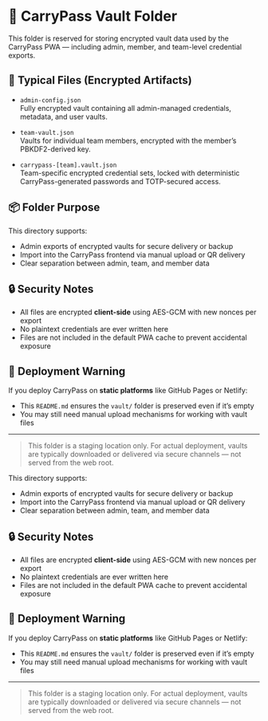 # 🔐 CarryPass Vault Folder

This folder is reserved for storing encrypted vault data used by the CarryPass PWA — including admin, member, and team-level credential exports.

## 📁 Typical Files (Encrypted Artifacts)

- `admin-config.json`  
  Fully encrypted vault containing all admin-managed credentials, metadata, and user vaults.

- `team-vault.json`  
  Vaults for individual team members, encrypted with the member’s PBKDF2-derived key.

- `carrypass-[team].vault.json`  
  Team-specific encrypted credential sets, locked with deterministic CarryPass-generated passwords and TOTP-secured access.


## 📦 Folder Purpose

This directory supports:
- Admin exports of encrypted vaults for secure delivery or backup
- Import into the CarryPass frontend via manual upload or QR delivery
- Clear separation between admin, team, and member data

## 🔒 Security Notes

- All files are encrypted **client-side** using AES-GCM with new nonces per export
- No plaintext credentials are ever written here
- Files are not included in the default PWA cache to prevent accidental exposure

## 🚫 Deployment Warning

If you deploy CarryPass on **static platforms** like GitHub Pages or Netlify:
- This `README.md` ensures the `vault/` folder is preserved even if it’s empty
- You may still need manual upload mechanisms for working with vault files

---

> This folder is a staging location only. For actual deployment, vaults are typically downloaded or delivered via secure channels — not served from the web root.


This directory supports:
- Admin exports of encrypted vaults for secure delivery or backup
- Import into the CarryPass frontend via manual upload or QR delivery
- Clear separation between admin, team, and member data

## 🔒 Security Notes

- All files are encrypted **client-side** using AES-GCM with new nonces per export
- No plaintext credentials are ever written here
- Files are not included in the default PWA cache to prevent accidental exposure

## 🚫 Deployment Warning

If you deploy CarryPass on **static platforms** like GitHub Pages or Netlify:
- This `README.md` ensures the `vault/` folder is preserved even if it’s empty
- You may still need manual upload mechanisms for working with vault files

---

> This folder is a staging location only. For actual deployment, vaults are typically downloaded or delivered via secure channels — not served from the web root.
